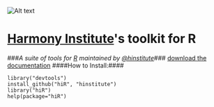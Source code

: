 ![Alt text](http://dl.dropbox.com/u/6535582/HI_Files/hiR/imgs/hidatalab.jpg)
# [Harmony Institute](http://www.harmony-institute.org/)'s toolkit for R #
###_A suite of tools for [R](http://www.cran.r-project.org/) maintained by [@hinstitute](http://www.twitter.com/hinstitute)_###
[download the documentation](http://github.com/hinstitute/hiR/blob/master/hiR-manual.pdf?raw=true)
####How to Install:####

	library("devtools")
	install_github("hiR", "hinstitute")
	library("hiR")
	help(package="hiR")

